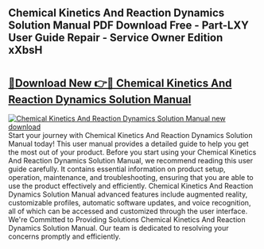 ## Chemical Kinetics And Reaction Dynamics Solution Manual PDF Download Free - Part-LXY User Guide Repair - Service Owner Edition xXbsH

# <h2><a href="http://bc14824.oget.top/?id=Chemical+Kinetics+And+Reaction+Dynamics+Solution+Manual">🔗Download New 👉🔴 Chemical Kinetics And Reaction Dynamics Solution Manual</a></h2>

[![Chemical Kinetics And Reaction Dynamics Solution Manual new download](https://i.imgur.com/5g1atiW.png)](http://bc14824.oget.top/?id=Chemical+Kinetics+And+Reaction+Dynamics+Solution+Manual)
Start your journey with Chemical Kinetics And Reaction Dynamics Solution Manual today! This user manual provides a detailed guide to help you get the most out of your product. Before you start using your Chemical Kinetics And Reaction Dynamics Solution Manual, we recommend reading this user guide carefully. It contains essential information on product setup, operation, maintenance, and troubleshooting, ensuring that you are able to use the product effectively and efficiently. Chemical Kinetics And Reaction Dynamics Solution Manual advanced features include augmented reality, customizable profiles, automatic software updates, and voice recognition, all of which can be accessed and customized through the user interface. We're Committed to Providing Solutions Chemical Kinetics And Reaction Dynamics Solution Manual. Our team is dedicated to resolving your concerns promptly and efficiently.

